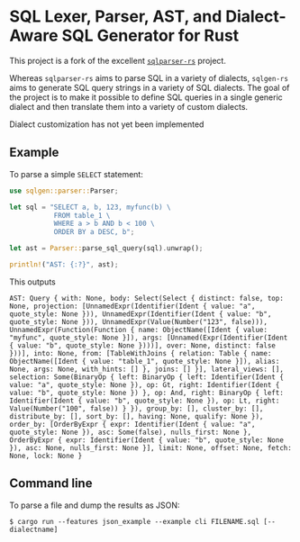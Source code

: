 # SQL Lexer, Parser, AST, and Dialect-Aware SQL Generator for Rust
This project is a fork of the excellent [`sqlparser-rs`](https://github.com/sqlparser-rs/sqlparser-rs) project.

Whereas `sqlparser-rs` aims to parse SQL in a variety of dialects, `sqlgen-rs` aims to generate SQL query strings in a variety of SQL dialects. The goal of the project is to make it possible to define SQL queries in a single generic dialect and then translate them into a variety of custom dialects.

Dialect customization has not yet been implemented

## Example

To parse a simple `SELECT` statement:

```rust
use sqlgen::parser::Parser;

let sql = "SELECT a, b, 123, myfunc(b) \
           FROM table_1 \
           WHERE a > b AND b < 100 \
           ORDER BY a DESC, b";

let ast = Parser::parse_sql_query(sql).unwrap();

println!("AST: {:?}", ast);
```

This outputs

```
AST: Query { with: None, body: Select(Select { distinct: false, top: None, projection: [UnnamedExpr(Identifier(Ident { value: "a", quote_style: None })), UnnamedExpr(Identifier(Ident { value: "b", quote_style: None })), UnnamedExpr(Value(Number("123", false))), UnnamedExpr(Function(Function { name: ObjectName([Ident { value: "myfunc", quote_style: None }]), args: [Unnamed(Expr(Identifier(Ident { value: "b", quote_style: None })))], over: None, distinct: false }))], into: None, from: [TableWithJoins { relation: Table { name: ObjectName([Ident { value: "table_1", quote_style: None }]), alias: None, args: None, with_hints: [] }, joins: [] }], lateral_views: [], selection: Some(BinaryOp { left: BinaryOp { left: Identifier(Ident { value: "a", quote_style: None }), op: Gt, right: Identifier(Ident { value: "b", quote_style: None }) }, op: And, right: BinaryOp { left: Identifier(Ident { value: "b", quote_style: None }), op: Lt, right: Value(Number("100", false)) } }), group_by: [], cluster_by: [], distribute_by: [], sort_by: [], having: None, qualify: None }), order_by: [OrderByExpr { expr: Identifier(Ident { value: "a", quote_style: None }), asc: Some(false), nulls_first: None }, OrderByExpr { expr: Identifier(Ident { value: "b", quote_style: None }), asc: None, nulls_first: None }], limit: None, offset: None, fetch: None, lock: None }
```

## Command line
To parse a file and dump the results as JSON:
```
$ cargo run --features json_example --example cli FILENAME.sql [--dialectname]
```
